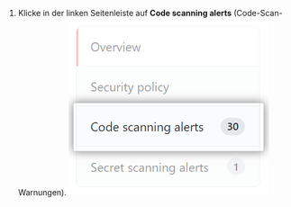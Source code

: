 1. Klicke in der linken Seitenleiste auf **Code scanning alerts** (Code-Scan-Warnungen). ![Registerkarte "Code scanning alerts" (Code-Scan-Warnungen)](/assets/images/help/repository/sidebar-code-scanning-alerts.png)
